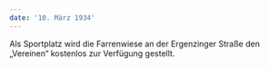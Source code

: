 ```yaml
---
date: '10. März 1934'
---
```


Als Sportplatz wird die Farrenwiese an der Ergenzinger Straße den „Vereinen“ kostenlos zur Verfügung gestellt.
